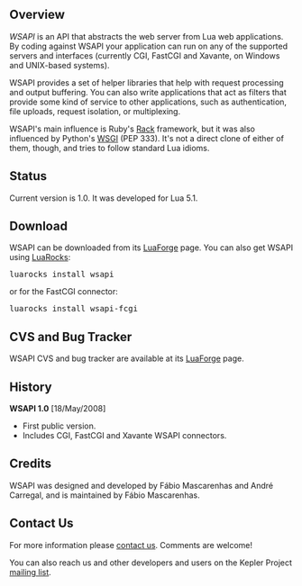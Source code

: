 ## Overview

*WSAPI* is an API that abstracts the web server from Lua web applications. By coding
against WSAPI your application can run on any of the supported servers and
interfaces (currently CGI, FastCGI and Xavante, on Windows and UNIX-based systems).

WSAPI provides a set of helper libraries that help with request processing
and output buffering. You can also write applications that act as filters that
provide some kind of service to other applications, such as authentication,
file uploads, request isolation, or multiplexing.

WSAPI's main influence is Ruby's [Rack](http://rack.rubyforge.org/) framework, but it was
also influenced by Python's [WSGI](http://wsgi.org/wsgi) (PEP 333). It's not a direct
clone of either of them, though, and tries to follow standard Lua idioms.

## Status

Current version is 1.0. It was developed for Lua 5.1.

## Download

WSAPI can be downloaded from its [LuaForge](http://luaforge.net/projects/wsapi/) page.
You can also get WSAPI using [LuaRocks](http://luarocks.org):

<pre class="example">
luarocks install wsapi
</pre>

or for the FastCGI connector:

<pre class="example">
luarocks install wsapi-fcgi
</pre>

## CVS and Bug Tracker

WSAPI CVS and bug tracker are available at its [LuaForge](http://luaforge.net/projects/wsapi/) page.
## History

**WSAPI 1.0** [18/May/2008]

* First public version.
* Includes CGI, FastCGI and Xavante WSAPI connectors.

## Credits

WSAPI was designed and developed by F&aacute;bio Mascarenhas and
Andr&eacute; Carregal, and is maintained by F&aacute;bio Mascarenhas.

## Contact Us

For more information please [contact us](mailto:info-NO-SPAM-THANKS@keplerproject.org).
Comments are welcome!

You can also reach us and other developers and users on the Kepler Project 
[mailing list](http://luaforge.net/mail/?group_id=104). 


